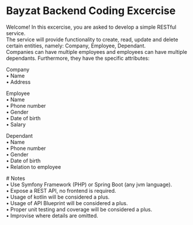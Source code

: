 # Bayzat Backend Coding Excercise<br>
Welcome! In this excercise, you are asked to develop a simple RESTful service.<br>
The service will provide functionality to create, read, update and delete certain entities, namely: Company, Employee, Dependant.<br>
Companies can have multiple employees and employees can have multiple dependants. Furthermore, they have the specific attributes:</p>
<p>Company<br>
• Name<br>
• Address</p>
<p>Employee<br>
• Name<br>
• Phone number<br>
• Gender<br>
• Date of birth<br>
• Salary</p>
<p>Dependant<br>
• Name<br>
• Phone number<br>
• Gender<br>
• Date of birth<br>
• Relation to employee</p>
# Notes<br>
• Use Symfony Framework (PHP) or Spring Boot (any jvm language).<br>
• Expose a REST API, no frontend is required.<br>
• Usage of kotlin will be considered a plus.<br>
• Usage of API Blueprint will be considered a plus.<br>
• Proper unit testing and coverage will be considered a plus.<br>
• Improvise where details are omitted.</p>

